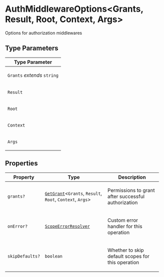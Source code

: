 # AuthMiddlewareOptions\<Grants, Result, Root, Context, Args\>

Options for authorization middlewares

## Type Parameters

<table>
<thead>
<tr>
<th>Type Parameter</th>
</tr>
</thead>
<tbody>
<tr>
<td>

`Grants` _extends_ `string`

</td>
</tr>
<tr>
<td>

`Result`

</td>
</tr>
<tr>
<td>

`Root`

</td>
</tr>
<tr>
<td>

`Context`

</td>
</tr>
<tr>
<td>

`Args`

</td>
</tr>
</tbody>
</table>

## Properties

<table>
<thead>
<tr>
<th>Property</th>
<th>Type</th>
<th>Description</th>
</tr>
</thead>
<tbody>
<tr>
<td>

<a id="grants-1"></a> `grants?`

</td>
<td>

[`GetGrant`](../type-aliases/GetGrant.md)\<`Grants`, `Result`, `Root`, `Context`, `Args`\>

</td>
<td>

Permissions to grant after successful authorization

</td>
</tr>
<tr>
<td>

<a id="onerror"></a> `onError?`

</td>
<td>

[`ScopeErrorResolver`](../type-aliases/ScopeErrorResolver.md)

</td>
<td>

Custom error handler for this operation

</td>
</tr>
<tr>
<td>

<a id="skipdefaults"></a> `skipDefaults?`

</td>
<td>

`boolean`

</td>
<td>

Whether to skip default scopes for this operation

</td>
</tr>
</tbody>
</table>
